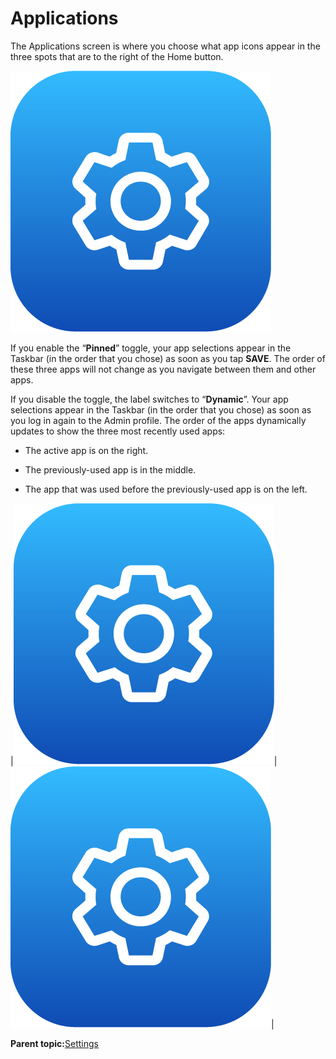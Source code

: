 # Applications

The Applications screen is where you choose what app icons appear in the three spots that are to the right of the Home button.

![](../Images/Settings-App-5-x/settings_icon_5x.png)

If you enable the “**Pinned**” toggle, your app selections appear in the Taskbar \(in the order that you chose\) as soon as you tap **SAVE**. The order of these three apps will not change as you navigate between them and other apps.

If you disable the toggle, the label switches to “**Dynamic**”. Your app selections appear in the Taskbar \(in the order that you chose\) as soon as you log in again to the Admin profile. The order of the apps dynamically updates to show the three most recently used apps:

-   The active app is on the right.

-   The previously-used app is in the middle.

-   The app that was used before the previously-used app is on the left.


|![](../Images/Settings-App-5-x/settings_icon_5x.png)|![](../Images/Settings-App-5-x/settings_icon_5x.png)|

**Parent topic:**[Settings](../3-Settings-App/settings.md)


